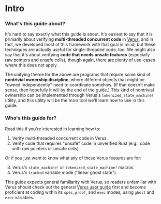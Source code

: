 # Intro

### What's this guide about?

It's hard to say exactly what this guide is about.
It's easiest to say that it is primarily about
verifying **multi-threaded concurrent code** in [Verus](https://github.com/verus-lang/verus),
and in fact, we developed most of this framework with that goal in mind,
but these techniques are actually useful for single-threaded code, too.
We might also say that it's about verifying **code that needs unsafe features**
(especially raw pointers and unsafe cells), though again, there are plenty of use-cases
where this does not apply.

The unifying theme for the above are programs that require some kind of **nontrivial
ownership discipline**, where different objects that might be "owned independently"
need to coordinate somehow.
(If that doesn't make sense, then hopefully it will by the end of the guide.)
This kind of nontrivial ownership can be implemented through Verus's
`tokenized_state_machine!` utility, and this utility will be the main
tool we'll learn how to use in this guide.

### Who's this guide for?

Read this if you're interested in learning how to:

 1. Verify multi-threaded concurrent code in Verus.
 2. Verify code that requires "unsafe" code in unverified Rust
    (e.g., code with raw pointers or unsafe cells)

Or if you just want to know what any of these Verus features are for:

 3. Verus's `state_machine!` or `tokenized_state_machine!` macros
 4. Verus's `tracked` variable mode ("linear ghost state").

This guide expects general familiarity with Verus, so readers unfamiliar with Verus
should check out the general [Verus user guide](https://verus-lang.github.io/verus/guide/)
first and become proficient at coding within its `spec`, `proof`, and `exec` modes,
using `ghost` and `exec` variables.
